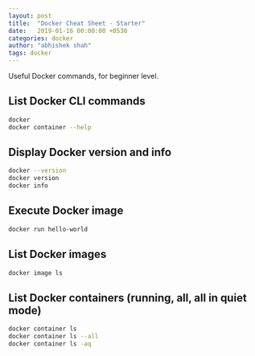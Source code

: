 ```yaml
---
layout: post
title:  "Docker Cheat Sheet - Starter"
date:   2019-01-16 00:00:00 +0530
categories: docker
author: "abhishek shah"
tags: docker
---
```


Useful Docker commands, for beginner level.

## List Docker CLI commands
```bash
docker
docker container --help
```

## Display Docker version and info
```bash
docker --version
docker version
docker info
```

## Execute Docker image
```bash
docker run hello-world
```

## List Docker images
```bash
docker image ls
```

## List Docker containers (running, all, all in quiet mode)
```bash
docker container ls
docker container ls --all
docker container ls -aq
```
